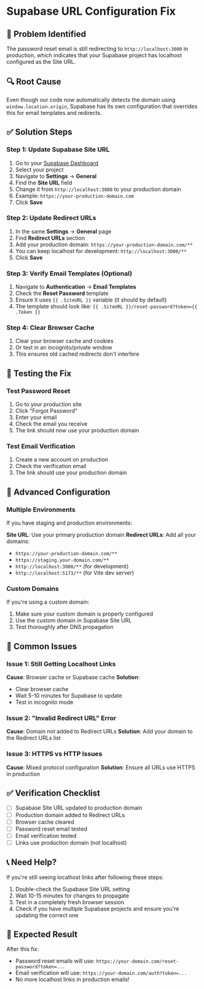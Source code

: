 # Supabase URL Configuration Fix

## 🚨 Problem Identified
The password reset email is still redirecting to `http://localhost:3000` in production, which indicates that your Supabase project has localhost configured as the Site URL.

## 🔍 Root Cause
Even though our code now automatically detects the domain using `window.location.origin`, Supabase has its own configuration that overrides this for email templates and redirects.

## ✅ Solution Steps

### Step 1: Update Supabase Site URL
1. Go to your [Supabase Dashboard](https://supabase.com/dashboard)
2. Select your project
3. Navigate to **Settings** → **General**
4. Find the **Site URL** field
5. Change it from `http://localhost:3000` to your production domain
6. Example: `https://your-production-domain.com`
7. Click **Save**

### Step 2: Update Redirect URLs
1. In the same **Settings** → **General** page
2. Find **Redirect URLs** section
3. Add your production domain: `https://your-production-domain.com/**`
4. You can keep localhost for development: `http://localhost:3000/**`
5. Click **Save**

### Step 3: Verify Email Templates (Optional)
1. Navigate to **Authentication** → **Email Templates**
2. Check the **Reset Password** template
3. Ensure it uses `{{ .SiteURL }}` variable (it should by default)
4. The template should look like: `{{ .SiteURL }}/reset-password?token={{ .Token }}`

### Step 4: Clear Browser Cache
1. Clear your browser cache and cookies
2. Or test in an incognito/private window
3. This ensures old cached redirects don't interfere

## 🧪 Testing the Fix

### Test Password Reset
1. Go to your production site
2. Click "Forgot Password"
3. Enter your email
4. Check the email you receive
5. The link should now use your production domain

### Test Email Verification
1. Create a new account on production
2. Check the verification email
3. The link should use your production domain

## 🔧 Advanced Configuration

### Multiple Environments
If you have staging and production environments:

**Site URL**: Use your primary production domain
**Redirect URLs**: Add all your domains:
- `https://your-production-domain.com/**`
- `https://staging.your-domain.com/**`
- `http://localhost:3000/**` (for development)
- `http://localhost:5173/**` (for Vite dev server)

### Custom Domains
If you're using a custom domain:
1. Make sure your custom domain is properly configured
2. Use the custom domain in Supabase Site URL
3. Test thoroughly after DNS propagation

## 🚨 Common Issues

### Issue 1: Still Getting Localhost Links
**Cause**: Browser cache or Supabase cache
**Solution**: 
- Clear browser cache
- Wait 5-10 minutes for Supabase to update
- Test in incognito mode

### Issue 2: "Invalid Redirect URL" Error
**Cause**: Domain not added to Redirect URLs
**Solution**: Add your domain to the Redirect URLs list

### Issue 3: HTTPS vs HTTP Issues
**Cause**: Mixed protocol configuration
**Solution**: Ensure all URLs use HTTPS in production

## ✅ Verification Checklist

- [ ] Supabase Site URL updated to production domain
- [ ] Production domain added to Redirect URLs
- [ ] Browser cache cleared
- [ ] Password reset email tested
- [ ] Email verification tested
- [ ] Links use production domain (not localhost)

## 📞 Need Help?

If you're still seeing localhost links after following these steps:
1. Double-check the Supabase Site URL setting
2. Wait 10-15 minutes for changes to propagate
3. Test in a completely fresh browser session
4. Check if you have multiple Supabase projects and ensure you're updating the correct one

## 🎯 Expected Result

After this fix:
- Password reset emails will use: `https://your-domain.com/reset-password?token=...`
- Email verification will use: `https://your-domain.com/auth?token=...`
- No more localhost links in production emails!
